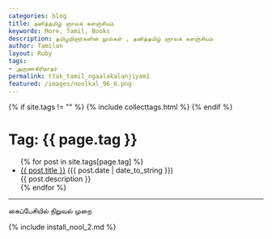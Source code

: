```yaml
--- 
categories: blog 
title: தனித்தமிழ் ஞாலக் களஞ்சியம்
keywords: More, Tamil, Books 
description: தமிழறிஞர்களின் நூல்கள் , தனித்தமிழ் ஞாலக் களஞ்சியம்
author: Tamilan 
layout: Ruby 
tags:  
- அருணகிரிநாதர்
permalink: ttak_tamil_ngaalakalanjiyam1 
featured: /images/noolkal_96_6.png 
--- 
```

{% if site.tags != "" %}
  {% include collecttags.html %}
{% endif %} 
 
 
<div class="post">
<h1>Tag: {{ page.tag }}</h1>
<ul>
{% for post in site.tags[page.tag] %}
  <li><a href="{{ post.url }}">{{ post.title }}</a> ({{ post.date | date_to_string }})<br>
    {{ post.description }}
  </li>
{% endfor %}
</ul>
</div>
<hr>
 
<a name="niruval"> கைப்பேசியில் நிறுவல் முறை</a>

{% include install_nool_2.md %} 